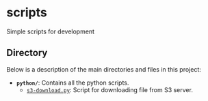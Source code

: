 # scripts
Simple scripts for development

## Directory

Below is a description of the main directories and files in this project:

- **`python/`**: Contains all the python scripts.
  - [`s3-download.py`](./python/s3-download.py): Script for downloading file from S3 server.

